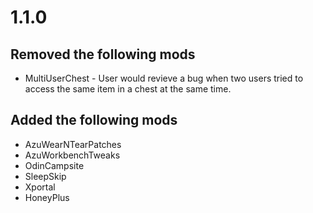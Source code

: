 # 1.1.0

## Removed the following mods

- MultiUserChest - User would revieve a bug when two users tried to access the same item in a chest at the same time.

## Added the following mods

- AzuWearNTearPatches
- AzuWorkbenchTweaks
- OdinCampsite
- SleepSkip
- Xportal
- HoneyPlus
